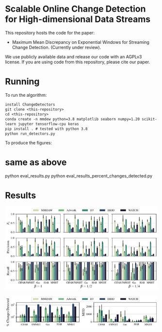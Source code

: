 # Scalable Online Change Detection for High-dimensional Data Streams

This repository hosts the code for the paper:

- Maximum Mean Discrepancy on Exponential
Windows for Streaming Change Detection. (Currently under review).

We use publicly available data and release our code with an AGPLv3 license. If you are using code from this repository, please cite our paper.

# Running

To run the algorithm:

    install ChangeDetectors
    git clone <this-repository>
    cd <this-repository>
    conda create -n mmdew python=3.8 matplotlib seaborn numpy=1.20 scikit-learn jupyter tensorflow-cpu keras
    pip install . # tested with python 3.8
    python run_detectors.py
    

To produce the figures:


   # same as above
   python eval_results.py
   python eval_results_percent_changes_detected.py
   

# Results

![Main Results](figures/results.png)

![PCD and MTD](figures/percent_changes_detected.png)